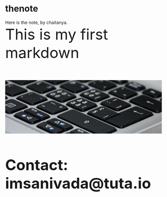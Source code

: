 # thenote
Here is the note, by chaitanya.
<br/>
<font size ='11'>This is my first markdown<font/><br/>
  <br/>
  ![header image](https://github.com/penguinKAL/thenote/blob/main/headertemp.jpeg)  
  <br/>
__Contact: imsanivada@tuta.io__
